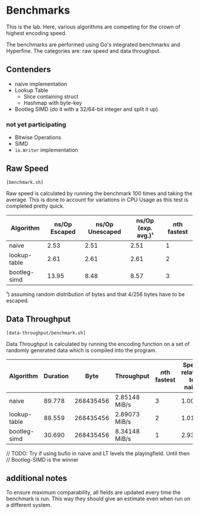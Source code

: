 # Benchmarks

This is the lab. Here, various algorithms are competing for the crown of highest
encoding speed.

The benchmarks are performed using Go's integrated benchmarks and Hyperfine. The
categories are: raw speed and data throughput.

## Contenders

- naive implementation
- Lookup Table
	- Slice containing struct
	- Hashmap with byte-key
- Bootleg SIMD (do it with a 32/64-bit integer and split it up)

### not yet participating

- Bitwise Operations
- SIMD
- `io.Writer` implementation

## Raw Speed

`[benchmark.sh]` 

Raw speed is calculated by running the benchmark 100 times and taking the 
average. This is done to account for variations in CPU Usage as this test is
completed pretty quick.

| Algorithm    | ns/Op Escaped | ns/Op Unescaped | ns/Op (exp. avg.)¹ | *n*th fastest |
|--------------|---------------|-----------------|--------------------|---------------|
| naive        | 2.53          | 2.51            | 2.51               | 1             |
| lookup-table | 2.61          | 2.61            | 2.61               | 2             |
| bootleg-simd | 13.95         | 8.48            | 8.57               | 3             |

¹) assuming random distribution of bytes and that 4/256 bytes have to be escaped.

## Data Throughput

`[data-throughput/benchmark.sh]`

Data Throughput is calculated by running the encoding function on a set of
randomly generated data which is compiled into the program.

| Algorithm    | Duration | Byte      | Throughput    | *n*th fastest | Speed relative to naive |
|--------------|----------|-----------|---------------|---------------|-------------------------|
| naive        |  89.778  | 268435456 | 2.85148 MiB/s | 3             | 1.00                    |
| lookup-table |  88.559  | 268435456 | 2.89073 MiB/s | 2             | 1.01                    |
| bootleg-simd |  30.690  | 268435456 | 8.34148 MiB/s | 1             | 2.93                    |

// TODO: Try if using bufio in naive and LT levels the playingfield. Until then
// Bootleg-SIMD is the winner

## additional notes

To ensure maximum comparability, all fields are updated every time the benchmark
is run. This way they should give an estimate even when run on a different
system.
